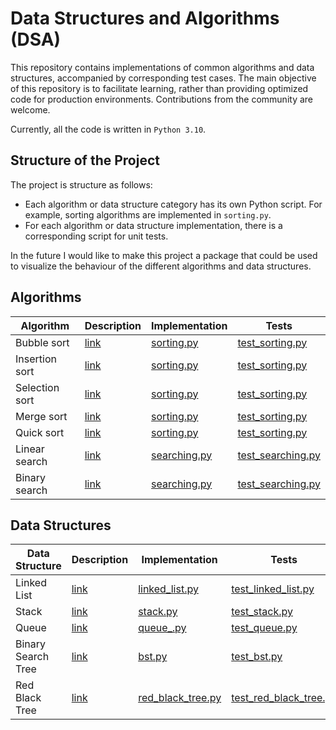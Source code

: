 # Data Structures and Algorithms (DSA)

This repository contains implementations of common algorithms and data structures, accompanied by corresponding test cases. The main objective of this repository is to facilitate learning, rather than providing optimized code for production environments. Contributions from the community are welcome.

Currently, all the code is written in `Python 3.10`.

## Structure of the Project

The project is structure as follows:
- Each algorithm or data structure category has its own Python script. For example, sorting algorithms are implemented in `sorting.py`.
- For each algorithm or data structure implementation, there is a corresponding script for unit tests.

In the future I would like to make this project a package that could be used to visualize the behaviour of the different algorithms and data structures.

## Algorithms

| Algorithm | Description | Implementation | Tests | 
| - | - | - |- |
| Bubble sort | [link](https://www.programiz.com/dsa/bubble-sort) | [sorting.py](https://github.com/mizunno/dsa/blob/master/sorting.py#L3) | [test_sorting.py](https://github.com/mizunno/dsa/blob/master/test_sorting.py)
| Insertion sort | [link](https://www.programiz.com/dsa/insertion-sort) | [sorting.py](https://github.com/mizunno/dsa/blob/master/sorting.py#L28) | [test_sorting.py](https://github.com/mizunno/dsa/blob/master/test_sorting.py)
| Selection sort | [link](https://www.programiz.com/dsa/selection-sort) | [sorting.py](https://github.com/mizunno/dsa/blob/master/sorting.py#L46) | [test_sorting.py](https://github.com/mizunno/dsa/blob/master/test_sorting.py)
| Merge sort | [link](https://www.programiz.com/dsa/merge-sort) | [sorting.py](https://github.com/mizunno/dsa/blob/master/sorting.py#L65) | [test_sorting.py](https://github.com/mizunno/dsa/blob/master/test_sorting.py)
| Quick sort | [link](https://www.programiz.com/dsa/quick-sort) | [sorting.py](https://github.com/mizunno/dsa/blob/master/sorting.py#L116) | [test_sorting.py](https://github.com/mizunno/dsa/blob/master/test_sorting.py)
| Linear search | [link](https://www.programiz.com/dsa/linear-search) | [searching.py](https://github.com/mizunno/dsa/blob/master/searching.py#L3) | [test_searching.py](https://github.com/mizunno/dsa/blob/master/test_searching.py)
| Binary search | [link](https://www.programiz.com/dsa/binary-search) | [searching.py](https://github.com/mizunno/dsa/blob/master/searching.py#L15) | [test_searching.py](https://github.com/mizunno/dsa/blob/master/test_searching.py)


## Data Structures

| Data Structure | Description | Implementation | Tests |
| - | - | - |- |
| Linked List | [link](https://www.programiz.com/dsa/linked-list) | [linked_list.py](https://github.com/mizunno/dsa/blob/master/linked_list.py) | [test_linked_list.py](https://github.com/mizunno/dsa/blob/master/test_linked_list.py) | 
| Stack | [link](https://www.programiz.com/dsa/stack) | [stack.py](https://github.com/mizunno/dsa/blob/master/stack.py) | [test_stack.py](https://github.com/mizunno/dsa/blob/master/test_stack.py)
| Queue | [link](https://www.programiz.com/dsa/queue) | [queue_.py](https://github.com/mizunno/dsa/blob/master/queue_.py) | [test_queue.py](https://github.com/mizunno/dsa/blob/master/test_queue.py) 
| Binary Search Tree | [link](https://www.programiz.com/dsa/binary-search-tree) | [bst.py](https://github.com/mizunno/dsa/blob/master/bst.py) | [test_bst.py](https://github.com/mizunno/dsa/blob/master/test_bst.py) 
| Red Black Tree | [link](https://www.programiz.com/dsa/red-black-tree) | [red_black_tree.py](https://github.com/mizunno/dsa/blob/master/red_black_tree.py) | [test_red_black_tree.py](https://github.com/mizunno/dsa/blob/master/test_red_black_tree.py) |

